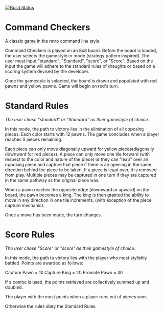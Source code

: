 [![Build Status](https://travis-ci.org/cpe305Spring17/spring2017-project-alexbcastana.svg?branch=master)](https://travis-ci.org/cpe305Spring17/spring2017-project-alexbcastana)


# Command Checkers
A classic game in the retro command line style

Command Checkers is played on an 8x8 board. Before the board is loaded, the user selects the gamestyle or mode (strategy pattern inspired). The user must input "standard", "Standard", "score", or "Score". Based on the input the game will adhere to the standard rules of draughts or based on a scoring system devised by the developer.

Once the gamestyle is selected, the board is drawn and populated with red pawns and yellow pawns. Game will begin on red's turn. 

# Standard Rules
*The user chose "standard" or "Standard" as their gamestyle of choice.*

In this mode, the path to victory lies in the elimination of all opposing pieces. Each color starts with 12 pawns. The game concludes when a player reaches 0 pieces remaining.

Each piece can only move diagonally upward for yellow pieces(diagonally downward for red pieces). A piece can only move one tile forward (with respect to the color and nature of the piece) or they can "leap" over an opposing piece and capture that piece if there is an opening in the same direction behind the piece to be taken. If a piece is leapt over, it is removed from play. Multiple pieces may be captured in one turn if they are captured in the same pathway as the original piece was.

When a pawn reaches the opposite edge (downward or upward) on the board, the pawn becomes a king. The king is then granted the ability to move in any direction in one tile increments. (with exception of the piece capture mechanic). 

Once a move has been made, the turn changes. 

# Score Rules
*The user chose "Score" or "score" as their gamestyle of choice.*

In this mode, the path to victory lies with the player who most stylishly battled. 
Points are awarded as follows:

Capture Pawn = 10
Capture King = 20
Promote Pawn = 30

If a combo is used, the points retrieved are collectively summed up and doubled.

The player with the most points when a player runs out of pieces wins.

Otherwise the rules obey the Standard Rules.
